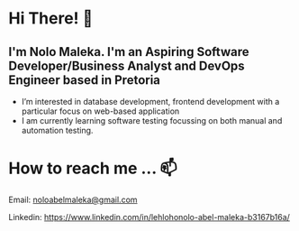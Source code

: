 # Hi There! 👋
## I'm Nolo Maleka. I'm an Aspiring Software Developer/Business Analyst and DevOps Engineer based in Pretoria
- I’m interested in database development, frontend development with a particular focus on web-based application
- I am currently learning software testing focussing on both manual and automation testing.

# How to reach me ...  📫 
Email: noloabelmaleka@gmail.com

Linkedin: https://www.linkedin.com/in/lehlohonolo-abel-maleka-b3167b16a/
<!---
noloamaleka/noloamaleka is a ✨ special ✨ repository because its `README.md` (this file) appears on your GitHub profile.
You can click the Preview link to take a look at your changes.
--->
